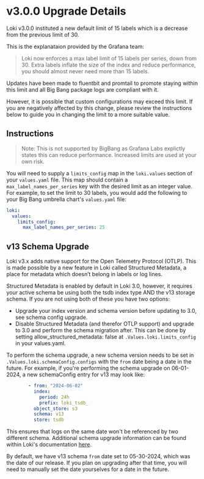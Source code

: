 # v3.0.0 Upgrade Details

Loki v3.0.0 instituted a new default limit of 15 labels which is a decrease from the previous limit of 30.

This is the explanataion provided by the Grafana team:

> Loki now enforces a max label limit of 15 labels per series, down from 30. Extra labels inflate the size of the index and reduce performance, you should almost never need more than 15 labels.

Updates have been made to fluentbit and promtail to promote staying within this limit and all Big Bang package logs are compliant with it.

However, it is possible that custom configurations may exceed this limit. If you are negatively affected by this change, please review the instructions below to guide you in changing the limit to a more suitable value.

## Instructions
> Note: This is not supported by BigBang as Grafana Labs explictly states this can reduce performance. Increased limits are used at your own risk.

You will need to supply a `limits_config` map in the `loki.values` section of your `values.yaml` file. This map should contain a `max_label_names_per_series` key with the desired limit as an integer value. For example, to set the limit to 30 labels, you would add the following to your Big Bang umbrella chart's `values.yaml` file:

```yaml
loki:
  values:
    limits_config:
      max_label_names_per_series: 25
```

## v13 Schema Upgrade

Loki v3.x adds native support for the Open Telemetry Protocol (OTLP). This is made possible by a new feature in Loki called Structured Metadata, a place for metadata which doesn’t belong in labels or log lines.

Structured Metadata is enabled by default in Loki 3.0, however, it requires your active schema be using both the tsdb index type AND the v13 storage schema. If you are not using both of these you have two options:

* Upgrade your index version and schema version before updating to 3.0, see schema config upgrade.
* Disable Structured Metadata (and therefor OTLP support) and upgrade to 3.0 and perform the schema migration after. This can be done by setting allow_structured_metadata: false at `.Values.loki.limits_config` in your values.yaml.

To perform the schema upgrade, a new schema version needs to be set in `.Values.loki.schemaConfig.configs` with the `from` date being a date in the future. For example, if you're performing the schema upgrade on 06-01-2024, a new schemaConfig entry for v13 may look like:

```yaml
        - from: "2024-06-02"
          index:
            period: 24h
            prefix: loki_tsdb_
          object_store: s3
          schema: v13
          store: tsdb
```

This ensures that logs on the same date won't be referenced by two different schema. Additional schema upgrade information can be found within Loki's documentation [here](https://grafana.com/docs/loki/latest/operations/storage/schema/#changing-the-schema).

By default, we have v13 schema `from` date set to 05-30-2024, which was the date of our release. If you plan on upgrading after that time, you will need to manually set the date yourselves for a date in the future.
